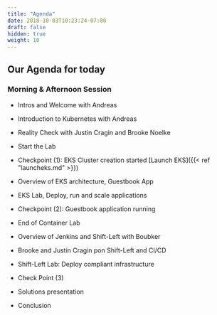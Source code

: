 ```yaml
---
title: "Agenda"
date: 2018-10-03T10:23:24-07:00
draft: false
hidden: true
weight: 10
---
```


## Our Agenda for today

### Morning & Afternoon Session

* Intros and Welcome with Andreas
* Introduction to Kubernetes with Andreas
* Reality Check with Justin Cragin and Brooke Noelke
* Start the Lab
* Checkpoint (1): EKS Cluster creation started [Launch EKS]({{< ref "launcheks.md" >}})

* Overview of EKS architecture, Guestbook App
* EKS Lab, Deploy, run and scale applications
* Checkpoint (2): Guestbook application running
* End of Container Lab

* Overview of Jenkins and Shift-Left with Boubker
* Brooke and Justin Cragin pon Shift-Left and CI/CD
* Shift-Left Lab: Deploy compliant infrastructure
* Check Point (3)

* Solutions presentation
* Conclusion 
